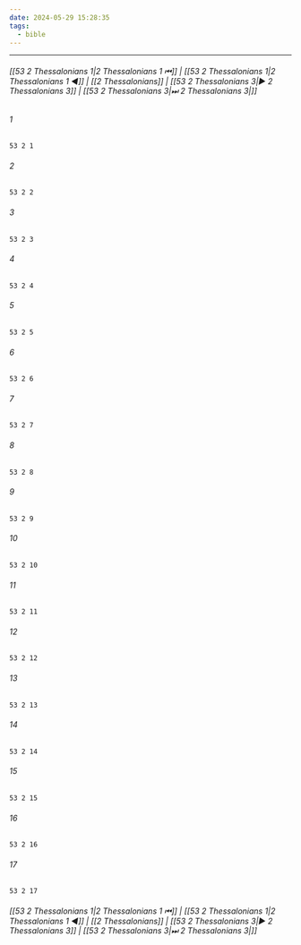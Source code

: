 ```yaml
---
date: 2024-05-29 15:28:35
tags:
  - bible
---
```

___

###### [[53 2 Thessalonians 1|2 Thessalonians 1 ⏮]] | [[53 2 Thessalonians 1|2 Thessalonians 1 ◀]] | [[2 Thessalonians]] | [[53 2 Thessalonians 3|▶ 2 Thessalonians 3]] | [[53 2 Thessalonians 3|⏭ 2 Thessalonians 3|]]

###### 1
``` verse
53 2 1 
```
###### 2
``` verse
53 2 2 
```
###### 3
``` verse
53 2 3 
```
###### 4
``` verse
53 2 4 
```
###### 5
``` verse
53 2 5 
```
###### 6
``` verse
53 2 6 
```
###### 7
``` verse
53 2 7 
```
###### 8
``` verse
53 2 8 
```
###### 9
``` verse
53 2 9 
```
###### 10
``` verse
53 2 10 
```
###### 11
``` verse
53 2 11 
```
###### 12
``` verse
53 2 12 
```
###### 13
``` verse
53 2 13 
```
###### 14
``` verse
53 2 14 
```
###### 15
``` verse
53 2 15 
```
###### 16
``` verse
53 2 16 
```
###### 17
``` verse
53 2 17 
```

###### [[53 2 Thessalonians 1|2 Thessalonians 1 ⏮]] | [[53 2 Thessalonians 1|2 Thessalonians 1 ◀]] | [[2 Thessalonians]] | [[53 2 Thessalonians 3|▶ 2 Thessalonians 3]] | [[53 2 Thessalonians 3|⏭ 2 Thessalonians 3|]]

